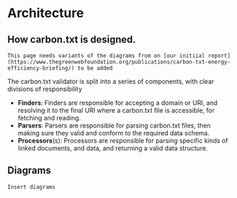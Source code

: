 # Architecture

## How carbon.txt is designed.

```{admonition} TODO
This page needs variants of the diagrams from on [our initiial report](https://www.thegreenwebfoundation.org/publications/carbon-txt-energy-efficiency-briefing/) to be added
```

The carbon.txt validator is split into a series of components, with clear
divisions of responsibility

- **Finders**: Finders are responsible for accepting a domain or URI, and
  resolving it to the final URI where a carbon.txt file is accessible, for
  fetching and reading.
- **Parsers**: Parsers are responsible for parsing carbon.txt files, then making
  sure they valid and conform to the required data schema.
- **Processors**(s): Processors are responsible for parsing specific kinds of
  linked documents, and data, and returning a valid data structure.

## Diagrams

```{note}
Insert diagrams
```
